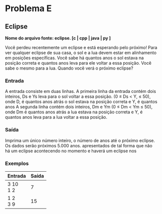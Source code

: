 # Problema E

## Eclipse

**Nome do arquivo fonte: eclipse. [c | cpp | java | py ]**

Você perdeu recentemente um eclipse e está esperando pelo próximo! Para ver qualquer eclipse de sua casa, o sol e a lua devem estar em alinhamento em posições específicas. Você sabe há quantos anos o sol estava na posição correta e quantos anos leva para ele voltar a essa posição.
Você sabe o mesmo para a lua. Quando você verá o próximo eclipse?

### Entrada

A entrada consiste em duas linhas. A primeira linha da entrada contém dois inteiros, Ds e Ys
leva para o sol voltar a essa posição.
(0 ≤ Ds < Y, ≤ 50), onde D, é quantos anos atrás o sol estava na posição correta e Y, é quantos anos
A segunda linha contém dois inteiros, Dm e Ym (0 ≤ Dm < Ym ≤ 50), onde Dm é quantos anos atrás a lua estava na posição correta e Y, é quantos anos leva para a lua voltar a essa posição.

### Saída

Imprima um único número inteiro, o número de anos até o próximo eclipse. Os dados serão
próximos 5.000 anos.
apresentados de tal forma que não há um eclipse acontecendo no momento e haverá um eclipse nos

### Exemplos

| Entrada      | Saída |
|--------------|-------|
| 3 10<br> 1 2 | 7     |
| 1 2<br> 3 9  | 15    |
